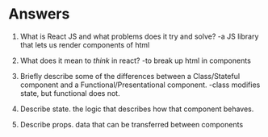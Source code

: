 # Answers

1.  What is React JS and what problems does it try and solve?
-a JS library that lets us render components of html

1.  What does it mean to _think_ in react?
-to break up html in components 

1.  Briefly describe some of the differences between a Class/Stateful component and a Functional/Presentational component.
-class modifies state, but functional does not.

1.  Describe state.
the logic that describes how that component behaves.

1.  Describe props.
data that can be transferred between components
